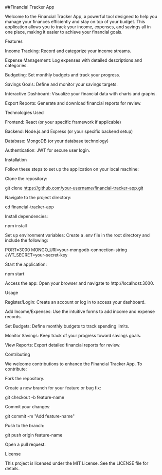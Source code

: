 ##Financial Tracker App

Welcome to the Financial Tracker App, a powerful tool designed to help you manage your finances efficiently and stay on top of your budget. This application allows you to track your income, expenses, and savings all in one place, making it easier to achieve your financial goals.

Features

Income Tracking: Record and categorize your income streams.

Expense Management: Log expenses with detailed descriptions and categories.

Budgeting: Set monthly budgets and track your progress.

Savings Goals: Define and monitor your savings targets.

Interactive Dashboard: Visualize your financial data with charts and graphs.

Export Reports: Generate and download financial reports for review.

Technologies Used

Frontend: React (or your specific framework if applicable)

Backend: Node.js and Express (or your specific backend setup)

Database: MongoDB (or your database technology)

Authentication: JWT for secure user login.

Installation

Follow these steps to set up the application on your local machine:

Clone the repository:

git clone https://github.com/your-username/financial-tracker-app.git

Navigate to the project directory:

cd financial-tracker-app

Install dependencies:

npm install

Set up environment variables:
Create a .env file in the root directory and include the following:

PORT=3000
MONGO_URI=your-mongodb-connection-string
JWT_SECRET=your-secret-key

Start the application:

npm start

Access the app:
Open your browser and navigate to http://localhost:3000.

Usage

Register/Login: Create an account or log in to access your dashboard.

Add Income/Expenses: Use the intuitive forms to add income and expense records.

Set Budgets: Define monthly budgets to track spending limits.

Monitor Savings: Keep track of your progress toward savings goals.

View Reports: Export detailed financial reports for review.

Contributing

We welcome contributions to enhance the Financial Tracker App. To contribute:

Fork the repository.

Create a new branch for your feature or bug fix:

git checkout -b feature-name

Commit your changes:

git commit -m "Add feature-name"

Push to the branch:

git push origin feature-name

Open a pull request.

License

This project is licensed under the MIT License. See the LICENSE file for details.
